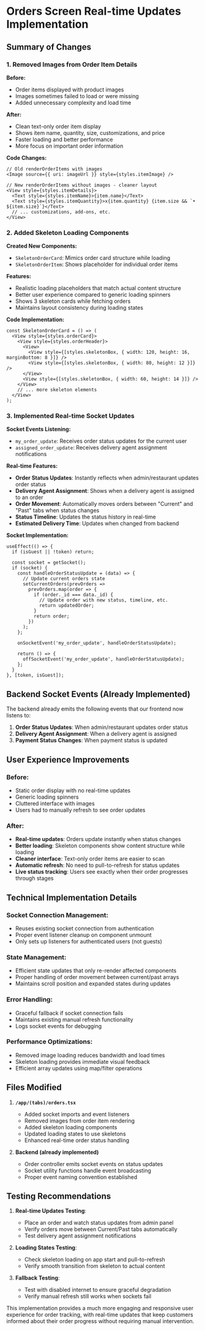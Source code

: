 # Orders Screen Real-time Updates Implementation

## Summary of Changes

### 1. **Removed Images from Order Item Details**

**Before:**
- Order items displayed with product images
- Images sometimes failed to load or were missing
- Added unnecessary complexity and load time

**After:**
- Clean text-only order item display
- Shows item name, quantity, size, customizations, and price
- Faster loading and better performance
- More focus on important order information

**Code Changes:**
```tsx
// Old renderOrderItems with images
<Image source={{ uri: imageUrl }} style={styles.itemImage} />

// New renderOrderItems without images - cleaner layout
<View style={styles.itemDetails}>
  <Text style={styles.itemName}>{item.name}</Text>
  <Text style={styles.itemQuantity}>x{item.quantity} {item.size && `• ${item.size}`}</Text>
  // ... customizations, add-ons, etc.
</View>
```

### 2. **Added Skeleton Loading Components**

**Created New Components:**
- `SkeletonOrderCard`: Mimics order card structure while loading
- `SkeletonOrderItem`: Shows placeholder for individual order items

**Features:**
- Realistic loading placeholders that match actual content structure
- Better user experience compared to generic loading spinners
- Shows 3 skeleton cards while fetching orders
- Maintains layout consistency during loading states

**Code Implementation:**
```tsx
const SkeletonOrderCard = () => (
  <View style={styles.orderCard}>
    <View style={styles.orderHeader}>
      <View>
        <View style={[styles.skeletonBox, { width: 120, height: 16, marginBottom: 8 }]} />
        <View style={[styles.skeletonBox, { width: 80, height: 12 }]} />
      </View>
      <View style={[styles.skeletonBox, { width: 60, height: 14 }]} />
    </View>
    // ... more skeleton elements
  </View>
);
```

### 3. **Implemented Real-time Socket Updates**

**Socket Events Listening:**
- `my_order_update`: Receives order status updates for the current user
- `assigned_order_update`: Receives delivery agent assignment notifications

**Real-time Features:**
- **Order Status Updates**: Instantly reflects when admin/restaurant updates order status
- **Delivery Agent Assignment**: Shows when a delivery agent is assigned to an order
- **Order Movement**: Automatically moves orders between "Current" and "Past" tabs when status changes
- **Status Timeline**: Updates the status history in real-time
- **Estimated Delivery Time**: Updates when changed from backend

**Socket Implementation:**
```tsx
useEffect(() => {
  if (isGuest || !token) return;

  const socket = getSocket();
  if (socket) {
    const handleOrderStatusUpdate = (data) => {
      // Update current orders state
      setCurrentOrders(prevOrders => 
        prevOrders.map(order => {
          if (order._id === data._id) {
            // Update order with new status, timeline, etc.
            return updatedOrder;
          }
          return order;
        })
      );
    };

    onSocketEvent('my_order_update', handleOrderStatusUpdate);
    
    return () => {
      offSocketEvent('my_order_update', handleOrderStatusUpdate);
    };
  }
}, [token, isGuest]);
```

## Backend Socket Events (Already Implemented)

The backend already emits the following events that our frontend now listens to:

1. **Order Status Updates**: When admin/restaurant updates order status
2. **Delivery Agent Assignment**: When a delivery agent is assigned
3. **Payment Status Changes**: When payment status is updated

## User Experience Improvements

### **Before:**
- Static order display with no real-time updates
- Generic loading spinners
- Cluttered interface with images
- Users had to manually refresh to see order updates

### **After:**
- **Real-time updates**: Orders update instantly when status changes
- **Better loading**: Skeleton components show content structure while loading
- **Cleaner interface**: Text-only order items are easier to scan
- **Automatic refresh**: No need to pull-to-refresh for status updates
- **Live status tracking**: Users see exactly when their order progresses through stages

## Technical Implementation Details

### **Socket Connection Management:**
- Reuses existing socket connection from authentication
- Proper event listener cleanup on component unmount
- Only sets up listeners for authenticated users (not guests)

### **State Management:**
- Efficient state updates that only re-render affected components
- Proper handling of order movement between current/past arrays
- Maintains scroll position and expanded states during updates

### **Error Handling:**
- Graceful fallback if socket connection fails
- Maintains existing manual refresh functionality
- Logs socket events for debugging

### **Performance Optimizations:**
- Removed image loading reduces bandwidth and load times
- Skeleton loading provides immediate visual feedback
- Efficient array updates using map/filter operations

## Files Modified

1. **`/app/(tabs)/orders.tsx`**
   - Added socket imports and event listeners
   - Removed images from order item rendering
   - Added skeleton loading components
   - Updated loading states to use skeletons
   - Enhanced real-time order status handling

2. **Backend (already implemented)**
   - Order controller emits socket events on status updates
   - Socket utility functions handle event broadcasting
   - Proper event naming convention established

## Testing Recommendations

1. **Real-time Updates Testing**:
   - Place an order and watch status updates from admin panel
   - Verify orders move between Current/Past tabs automatically
   - Test delivery agent assignment notifications

2. **Loading States Testing**:
   - Check skeleton loading on app start and pull-to-refresh
   - Verify smooth transition from skeleton to actual content

3. **Fallback Testing**:
   - Test with disabled internet to ensure graceful degradation
   - Verify manual refresh still works when sockets fail

This implementation provides a much more engaging and responsive user experience for order tracking, with real-time updates that keep customers informed about their order progress without requiring manual intervention.
